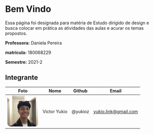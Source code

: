 # Bem Vindo

Essa página foi designada para matéria de Estudo dirigido de design e busca colocar em prática as atividades das aulas e acurar os temas propostos. 

**Professora:** Daniela Pereira

**matrícula:** 180068229

**Semestre:** 2021-2


## Integrante
| Foto | Nome | Github | Email |
|:--:|:--:|:--:|:--:|
|<img width="100px" style="border-radius:10%" src="assets/yukio.jpg" alt="Yukio">|Victor Yukio|@yukioz|yukio.link@gmail.com|